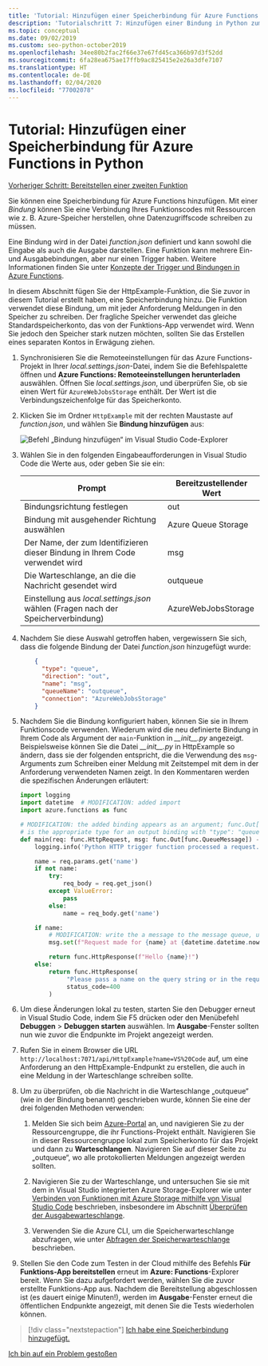 ```yaml
---
title: 'Tutorial: Hinzufügen einer Speicherbindung für Azure Functions in Python mit VS Code'
description: 'Tutorialschritt 7: Hinzufügen einer Bindung in Python zum Schreiben von Meldungen in Azure Storage'
ms.topic: conceptual
ms.date: 09/02/2019
ms.custom: seo-python-october2019
ms.openlocfilehash: 34ee80b2fac2f66e37e67fd45ca366b97d3f52dd
ms.sourcegitcommit: 6fa28ea675ae17ffb9ac825415e2e26a3dfe7107
ms.translationtype: HT
ms.contentlocale: de-DE
ms.lasthandoff: 02/04/2020
ms.locfileid: "77002078"
---
```

# <a name="tutorial-add-a-storage-binding-for-azure-functions-in-python"></a>Tutorial: Hinzufügen einer Speicherbindung für Azure Functions in Python

[Vorheriger Schritt: Bereitstellen einer zweiten Funktion](tutorial-vs-code-serverless-python-06.md)

Sie können eine Speicherbindung für Azure Functions hinzufügen. Mit einer _Bindung_ können Sie eine Verbindung Ihres Funktionscodes mit Ressourcen wie z. B. Azure-Speicher herstellen, ohne Datenzugriffscode schreiben zu müssen.

Eine Bindung wird in der Datei *function.json* definiert und kann sowohl die Eingabe als auch die Ausgabe darstellen. Eine Funktion kann mehrere Ein- und Ausgabebindungen, aber nur einen Trigger haben. Weitere Informationen finden Sie unter [Konzepte der Trigger und Bindungen in Azure Functions](/azure/azure-functions/functions-triggers-bindings).

In diesem Abschnitt fügen Sie der HttpExample-Funktion, die Sie zuvor in diesem Tutorial erstellt haben, eine Speicherbindung hinzu. Die Funktion verwendet diese Bindung, um mit jeder Anforderung Meldungen in den Speicher zu schreiben. Der fragliche Speicher verwendet das gleiche Standardspeicherkonto, das von der Funktions-App verwendet wird. Wenn Sie jedoch den Speicher stark nutzen möchten, sollten Sie das Erstellen eines separaten Kontos in Erwägung ziehen.

1. Synchronisieren Sie die Remoteeinstellungen für das Azure Functions-Projekt in Ihrer *local.settings.json*-Datei, indem Sie die Befehlspalette öffnen und **Azure Functions: Remoteeinstellungen herunterladen** auswählen. Öffnen Sie *local.settings.json*, und überprüfen Sie, ob sie einen Wert für `AzureWebJobsStorage` enthält. Der Wert ist die Verbindungszeichenfolge für das Speicherkonto.

1. Klicken Sie im Ordner `HttpExample` mit der rechten Maustaste auf *function.json*, und wählen Sie **Bindung hinzufügen** aus:

    ![Befehl „Bindung hinzufügen“ im Visual Studio Code-Explorer](media/tutorial-vs-code-serverless-python/add-binding-command-to-azure-functions-in-visual-studio-code.png)

1. Wählen Sie in den folgenden Eingabeaufforderungen in Visual Studio Code die Werte aus, oder geben Sie sie ein:

    | Prompt | Bereitzustellender Wert |
    | --- | --- |
    | Bindungsrichtung festlegen | out |
    | Bindung mit ausgehender Richtung auswählen | Azure Queue Storage |
    | Der Name, der zum Identifizieren dieser Bindung in Ihrem Code verwendet wird | msg |
    | Die Warteschlange, an die die Nachricht gesendet wird | outqueue |
    | Einstellung aus *local.settings.json* wählen (Fragen nach der Speicherverbindung) | AzureWebJobsStorage |

1. Nachdem Sie diese Auswahl getroffen haben, vergewissern Sie sich, dass die folgende Bindung der Datei *function.json* hinzugefügt wurde:

    ```json
        {
          "type": "queue",
          "direction": "out",
          "name": "msg",
          "queueName": "outqueue",
          "connection": "AzureWebJobsStorage"
        }
    ```

1. Nachdem Sie die Bindung konfiguriert haben, können Sie sie in Ihrem Funktionscode verwenden. Wiederum wird die neu definierte Bindung in Ihrem Code als Argument der `main`-Funktion in *\_\_init\_\_.py* angezeigt. Beispielsweise können Sie die Datei *\_\_init\_\_.py* in HttpExample so ändern, dass sie der folgenden entspricht, die die Verwendung des `msg`-Arguments zum Schreiben einer Meldung mit Zeitstempel mit dem in der Anforderung verwendeten Namen zeigt. In den Kommentaren werden die spezifischen Änderungen erläutert:

    ```python
    import logging
    import datetime  # MODIFICATION: added import
    import azure.functions as func

    # MODIFICATION: the added binding appears as an argument; func.Out[func.QueueMessage]
    # is the appropriate type for an output binding with "type": "queue" (in function.json).
    def main(req: func.HttpRequest, msg: func.Out[func.QueueMessage]) -> func.HttpResponse:
        logging.info('Python HTTP trigger function processed a request.')

        name = req.params.get('name')
        if not name:
            try:
                req_body = req.get_json()
            except ValueError:
                pass
            else:
                name = req_body.get('name')

        if name:
            # MODIFICATION: write the a message to the message queue, using msg.set
            msg.set(f"Request made for {name} at {datetime.datetime.now()}")

            return func.HttpResponse(f"Hello {name}!")
        else:
            return func.HttpResponse(
                 "Please pass a name on the query string or in the request body",
                 status_code=400
            )
    ```

1. Um diese Änderungen lokal zu testen, starten Sie den Debugger erneut in Visual Studio Code, indem Sie F5 drücken oder den Menübefehl **Debuggen** > **Debuggen starten** auswählen. Im **Ausgabe**-Fenster sollten nun wie zuvor die Endpunkte im Projekt angezeigt werden.

1. Rufen Sie in einem Browser die URL `http://localhost:7071/api/HttpExample?name=VS%20Code` auf, um eine Anforderung an den HttpExample-Endpunkt zu erstellen, die auch in eine Meldung in der Warteschlange schreiben sollte.

1. Um zu überprüfen, ob die Nachricht in die Warteschlange „outqueue“ (wie in der Bindung benannt) geschrieben wurde, können Sie eine der drei folgenden Methoden verwenden:

    1. Melden Sie sich beim [Azure-Portal](https://portal.azure.com) an, und navigieren Sie zu der Ressourcengruppe, die ihr Functions-Projekt enthält. Navigieren Sie in dieser Ressourcengruppe lokal zum Speicherkonto für das Projekt und dann zu **Warteschlangen**. Navigieren Sie auf dieser Seite zu „outqueue“, wo alle protokollierten Meldungen angezeigt werden sollten.

    1. Navigieren Sie zu der Warteschlange, und untersuchen Sie sie mit dem in Visual Studio integrierten Azure Storage-Explorer wie unter [Verbinden von Funktionen mit Azure Storage mithilfe von Visual Studio Code](/azure/azure-functions/functions-add-output-binding-storage-queue-vs-code) beschrieben, insbesondere im Abschnitt [Überprüfen der Ausgabewarteschlange](/azure/azure-functions/functions-add-output-binding-storage-queue-vs-code#examine-the-output-queue).

    1. Verwenden Sie die Azure CLI, um die Speicherwarteschlange abzufragen, wie unter [Abfragen der Speicherwarteschlange](/azure/azure-functions/functions-add-output-binding-storage-queue-python) beschrieben.

1. Stellen Sie den Code zum Testen in der Cloud mithilfe des Befehls **Für Funktions-App bereitstellen** erneut im **Azure: Functions**-Explorer bereit. Wenn Sie dazu aufgefordert werden, wählen Sie die zuvor erstellte Funktions-App aus. Nachdem die Bereitstellung abgeschlossen ist (es dauert einige Minuten!), werden im **Ausgabe**-Fenster erneut die öffentlichen Endpunkte angezeigt, mit denen Sie die Tests wiederholen können.

> [!div class="nextstepaction"]
> [Ich habe eine Speicherbindung hinzugefügt.](tutorial-vs-code-serverless-python-08.md)

[Ich bin auf ein Problem gestoßen](https://www.research.net/r/PWZWZ52?tutorial=python-functions-extension&step=07-storage-binding)
